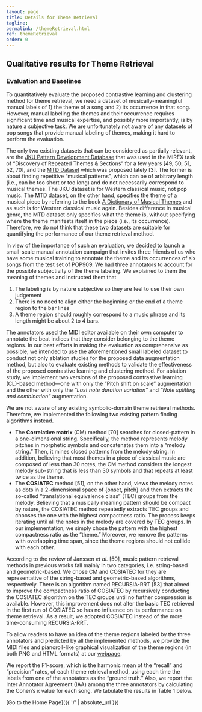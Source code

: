 ```yaml
---
layout: page
title: Details for Theme Retrieval
tagline: 
permalink: /themeRetrieval.html
ref: themeRetrieval
order: 0
---
```


## Qualitative results for Theme Retrieval 

### Evaluation and Baselines

To quantitatively evaluate the proposed contrastive learning and clustering method for theme retrieval, we need a dataset of musically-meaningful manual labels of 1) the theme of a song and 2) its occurrence in that song. However, manual labeling the themes and their occurrence requires significant time and musical expertise, and possibly more importantly, is by nature a subjective task. We are unfortunately not aware of any datasets of pop songs
that provide manual labeling of themes, making it hard to perform the evaluation. 

The only two existing datasets that can be considered as partially relevant, are the [JKU Pattern Development Database](http://tomcollinsresearch.net/research/data/mirex/JKUPDD-Aug2013.zip]) that was used in the MIREX task of “Discovery of Repeated Themes & Sections” for a few years [49, 50, 51, 52, 70], and the [MTD Dataset](https://www.audiolabs-erlangen.de/resources/MIR/MTD) which was proposed lately [3]. The former is about finding repetitive “musical patterns”, which can be of arbitrary length (i.e., can be too short or too long) and do not necessarily correspond to musical themes. The JKU dataset is for Western classical music, not pop music. The MTD dataset, on the other hand, specifies the theme of a musical piece by referring to the book [A Dictionary of
Musical Themes](https://en.wikipedia.org/wiki/A_Dictionary_of_Musical_Themes) and as such is for Western classical music again. Besides difference in musical genre, the MTD dataset only specifies what the theme is, without specifying where the theme manifests itself in the piece (i.e., its occurrence). Therefore, we do not think that these two datasets are suitable for quantifying the performance of our theme retrieval method.

In view of the importance of such an evaluation, we decided to launch a small-scale manual annotation campaign that invites three friends of us who have some musical training to annotate the theme and its occurrences of six songs from the test set of POP909. We had three annotators to account for the possible subjectivity of the theme labeling. We explained to them the meaning of themes and instructed them that 

1. The labeling is by nature subjective so they are feel to use their own judgement
2. There is no need to align either the beginning or the end of a theme region to the bar lines
3. A theme region should roughly correspond to a music phrase and its length might be about 2 to 4 bars. 

The annotators used the MIDI editor available on their own computer to annotate the beat indices that they consider belonging to the theme regions. In our best efforts in making the evaluation as comprehensive as possible, we intended to use the aforementioned small labeled dataset to conduct not only ablation studies for the proposed data augmentation method, but also to evaluate existing methods to validate the effectiveness of the proposed contrastive learning and clustering method. For ablation study, we implement two versions of the proposed contrastive learning (CL)-based method—one with only the “Pitch shift on scale” augmentation and the other with only the *“Last note duration variation”* and *“Note splitting and combination”* augmentation.

We are not aware of any existing symbolic-domain theme retrieval methods. Therefore, we implemented the following two existing pattern finding algorithms instead.

* The **Correlative matrix** (CM) method [70] searches for closed-pattern in a one-dimensional string. Specifically, the method represents melody pitches in morphetic symbols and concatenates them into a “melody string.” Then, it mines closed patterns from the melody string. In addition, believing that most themes in a piece of classical music are composed of less than 30 notes, the CM method considers the longest melody sub-string that is less than 30 symbols and that repeats at least twice as the theme.
* The **COSIATEC** method [51], on the other hand, views the melody notes as dots in a 2-dimensional space of {onset, pitch} and then extracts the so-called “translational equivalence class” (TEC) groups from the melody. Believing that a musically meaning pattern should be compact by nature, the COSIATEC method repeatedly extracts TEC groups and chooses the one with the highest compactness ratio. The process keeps iterating until all the notes in the melody are covered by TEC groups. In our implementation, we simply chose the pattern with the highest compactness ratio as the “theme.” Moreover, we remove the patterns with overlapping time span, since the theme regions should not collide with each other.

According to the review of Janssen *et al.* [50], music pattern retrieval methods in previous works fall mainly in two categories, i.e. string-based and geometric-based. We chose CM and COSIATEC for they are representative of the string-based and geometric-based algorithms, respectively. There is an algorithm named RECURSIA-RRT [53] that aimed to improve the compactness ratio of COSIATEC by recursively conducting the COSIATEC algorithm on the TEC groups until no further compression is available. However, this improvement does not alter the basic TEC retrieved in the first run of COSIATEC so has no influence on its performance on theme retrieval. As a result, we adopted COSIATEC instead of the more time-consuming RECURSIA-RRT.

To allow readers to have an idea of the theme regions labeled by the three annotators and predicted by all the implemented methods, we provide the MIDI files and pianoroll-like graphical visualization of the theme regions (in both PNG and HTML formats) at our [webpage](https://atosystem.github.io/ThemeTransformer/#Qualitative%20results%20for%20Theme%20Retrieval).

We report the F1-score, which is the harmonic mean of the “recall” and “precision” rates, of each theme retrieval method, using each time the labels from one of the annotators as the “ground truth.” Also, we report the Inter Annotator Agreement (IAA) among the three annotators by calculating the Cohen’s κ value for each song. We tabulate the results in Table 1 below.





[Go to the Home Page]({{ '/' | absolute_url }})
